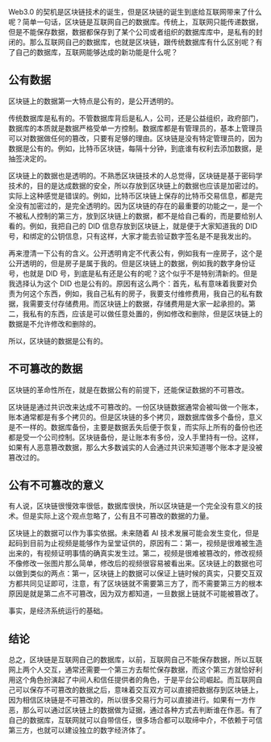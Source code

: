 Web3.0 的契机是区块链技术的诞生，但是区块链的诞生到底给互联网带来了什么呢？简单一句话，区块链是互联网自己的数据库。传统上，互联网只能传递数据，但是不能保存数据，数据都保存到了某个公司或者组织的数据库库中，是私有的封闭的。那么互联网自己的数据库，也就是区块链，跟传统数据库有什么区别呢？有了自己的数据库，互联网能够达成的新功能是什么呢？

## 公有数据

区块链上的数据第一大特点是公有的，是公开透明的。

传统数据库是私有的。不管数据库背后是私人，公司，还是公益组织，政府部门，数据库的本质就是数据严格受单一方控制。数据库都是有管理员的，基本上管理员可以对数据做任何的篡改，只要有足够的理由。区块链是没有特定管理员的，因为数据是公有的。例如，比特币区块链，每隔十分钟，到底谁有权利去添加数据，是抽签决定的。

区块链上的数据也是透明的。不熟悉区块链技术的人总觉得，区块链是基于密码学技术的，目的是达成数据的安全，所以存放到区块链上的数据也应该是加密过的。实际上这种感觉是错误的。例如，比特币区块链上保存的比特币交易信息，都是完全没有加密过的，是完全透明的。因为区块链的存在的最重要的功能之一，是一个不被私人控制的第三方，放到区块链上的数据，都不是给自己看的，而是要给别人看的。例如，我把自己的 DID 信息存放到区块链上，就是便于大家知道我的 DID 号，和绑定的公钥信息，只有这样，大家才能去验证数字签名是不是我发出的。

再来澄清一下公有的含义。公开透明肯定不代表公有，例如我有一座房子，这个是公开透明的，但是房子是属于我的。但是区块链上的数据，例如我的数字身份证号，也就是 DID 号，到底是私有还是公有的呢？这个似乎不是特别清新的。但是我选择认为这个 DID 也是公有的。原因有这么两个：首先，私有意味着我要对负责为何这个东西，例如，我自己私有的房子，我要支付维修费用，我自己的私有数据，我需要支付存储费用。而区块链上的数据，存储费用是大家一起承担的。第二，我私有的东西，应该是可以做任意处置的，例如修改和删除，但是区块链上的数据是不允许修改和删除的。


所以，区块链的数据是公有的。

## 不可篡改的数据

区块链的革命性所在，就是在数据公有的前提下，还能保证数据的不可篡改。

区块链是通过共识改来达成不可篡改的。一份区块链数据通常会被叫做一个账本，账本通常都是有多个拷贝的。但是区块链的多个拷贝，跟数据库做多个备份，意义是不一样的。数据库备份，主要是数据丢失后便于恢复，而实际上所有的备份也还都是受一个公司控制。区块链备份，是让账本有多份，没人手里持有一份。这样，如果有人恶意篡改数据，那么大多数诚实的人会通过共识来知道哪个账本才是没被篡改过的。

## 公有不可篡改的意义

有人说，区块链很慢效率很低，数据库很快，所以区块链是一个完全没有意义的技术。但是实际上这个观点忽略了，公有且不可篡改的数据的力量。

区块链上的数据可以作为事实依据。未来随着 AI 技术发展可能会发生变化，但是起码到目前为止视频是能够作为呈堂证供的，原因有二：第一，视频是很难被生造出来的，有视频证明事情的确真实发生过。第二，视频是很难被篡改的，修改视频不像修改一张图片那么简单，修改后的视频很容易被看出来。区块链上的数据也可以做到类似的两点：第一，区块链上的数据可以保证上链时候的真实，只要交互双方都共同见证即可，注意，有了区块链就不需要第三方了，而不需要第三方的根本原因是就是第二点不可篡改，因为双方都知道，一旦数据上链就不可能被篡改了。

事实，是经济系统运行的基础。

## 结论

总之，区块链是互联网自己的数据库，以前，互联网自己不能保存数据，所以互联网上两个人交互，通常还需要一个第三方去帮忙保存数据，而这个第三方就恰好利用这个角色扮演起了中间人和信任提供者的角色，于是平台公司崛起。而互联网自己可以保存不可篡改的数据之后，意味着交互双方可以直接把数据存到区块链上，因为相信区块链是不可篡改的，所以很多交易行为可以直接进行。如果有一方作恶，那么可以通过区块链上的数据做为证据，通过各种方式去判断谁在作恶。有了自己的数据库，互联网就可以自带信任，很多场合都可以取缔中介，不依赖于可信第三方，也就可以建设独立的数字经济体了。
